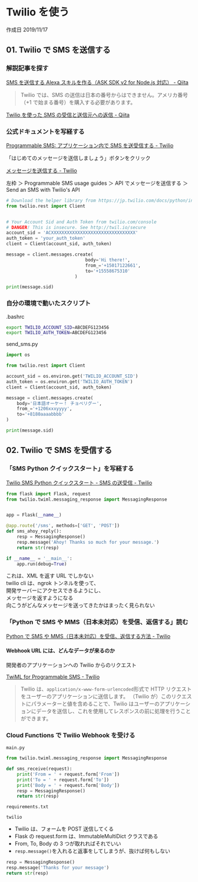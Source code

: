 # Twilio を使う

作成日 2019/11/17

## 01. Twilio で SMS を送信する

### 解説記事を探す

[SMS を送信する Alexa スキルを作る（ASK SDK v2 for Node\.js 対応） \- Qiita](https://qiita.com/twilioforkwc/items/b82583de93a26a5f4f02)

> Twilio では、SMS の送信は日本の番号からはできません。アメリカ番号（+1 で始まる番号）を購入する必要があります。

[Twilio を使った SMS の受信と送信元への返信 \- Qiita](https://qiita.com/you03/items/d3a9505894bb77285e68)

### 公式ドキュメントを写経する

[Programmable SMS: アプリケーション内で SMS を送受信する \- Twilio](https://jp.twilio.com/docs/sms)

「はじめてのメッセージを送信しましょう」ボタンをクリック

[メッセージを送信する \- Twilio](https://jp.twilio.com/docs/sms/send-messages)

左枠 ＞ Programmable SMS usage guides ＞ API でメッセージを送信する ＞ Send an SMS with Twilio's API

```python
# Download the helper library from https://jp.twilio.com/docs/python/install
from twilio.rest import Client


# Your Account Sid and Auth Token from twilio.com/console
# DANGER! This is insecure. See http://twil.io/secure
account_sid = 'ACXXXXXXXXXXXXXXXXXXXXXXXXXXXXXXXX'
auth_token = 'your_auth_token'
client = Client(account_sid, auth_token)

message = client.messages.create(
                              body='Hi there!',
                              from_='+15017122661',
                              to='+15558675310'
                          )

print(message.sid)
```

### 自分の環境で動いたスクリプト

.bashrc

```bash
export TWILIO_ACCOUNT_SID=ABCDEFG123456
export TWILIO_AUTH_TOKEN=ABCDEFG123456
```

send_sms.py

```python
import os

from twilio.rest import Client

account_sid = os.environ.get('TWILIO_ACCOUNT_SID')
auth_token = os.environ.get('TWILIO_AUTH_TOKEN')
client = Client(account_sid, auth_token)

message = client.messages.create(
    body='日本語オーケー！ チョベリグー',
    from_='+1206xxxyyyy',
    to='+8180aaaabbbb'
)

print(message.sid)
```

## 02. Twilio で SMS を受信する

### 「SMS Python クイックスタート」を写経する

[Twilio SMS Python クイックスタート \- SMS の送受信 \- Twilio](https://jp.twilio.com/docs/sms/quickstart/python)

```python
from flask import Flask, request
from twilio.twiml.messaging_response import MessagingResponse


app = Flask(__name__)

@app.route('/sms', methods=['GET', 'POST'])
def sms_ahoy_reply():
    resp = MessagingResponse()
    resp.message('Ahoy! Thanks so much for your message.')
    return str(resp)

if __name__ = '__main__':
    app.run(debug=True)
```

これは、XML を返す URL でしかない \
twilio cli は、ngrok トンネルを使って、\
開発サーバーにアクセスできるようにし、\
メッセージを返すようになる\
向こうがどんなメッセージを送ってきたかはまったく見られない

### 「Python で SMS や MMS（日本未対応）を受信、返信する」読む

[Python で SMS や MMS（日本未対応）を受信、返信する方法 \- Twilio](https://jp.twilio.com/docs/sms/tutorials/how-to-receive-and-reply-python)

#### Webhook URL には、どんなデータが来るのか

開発者のアプリケーションへの Twilio からのリクエスト

[TwiML for Programmable SMS \- Twilio](https://jp.twilio.com/docs/sms/twiml)

> Twilio は、`application/x-www-form-urlencoded`形式で HTTP リクエストをユーザーのアプリケーションに送信します。 （Twilio が）このリクエストにパラメーターと値を含めることで、Twilio はユーザーのアプリケーションにデータを送信し、これを使用してレスポンスの前に処理を行うことができます。

### Cloud Functions で Twilio Webhook を受ける

`main.py`

```python
from twilio.twiml.messaging_response import MessagingResponse

def sms_receive(request):
    print('From = ' + request.form['From'])
    print('To = ' + request.form['To'])
    print('Body = ' + request.form['Body'])
    resp = MessagingResponse()
    return str(resp)
```

`requirements.txt`

```text
twilio
```

- Twilio は、フォームを POST 送信してくる
- Flask の request.form は、ImmutableMultiDict クラスである
- From, To, Body の 3 つが取れればそれでいい
- `resp.message()`を入れると返事をしてしまうが、抜けば何もしない

```python
resp = MessagingResponse()
resp.message('Thanks for your message')
return str(resp)
```
